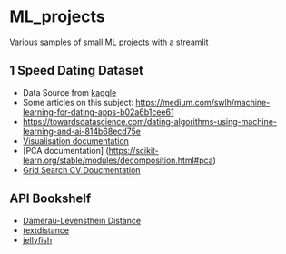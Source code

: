 # ML_projects
Various samples of small ML projects with a streamlit

## 1 Speed Dating Dataset
- Data Source from [kaggle](https://www.kaggle.com/datasets/ulrikthygepedersen/speed-dating)
- Some articles on this subject: https://medium.com/swlh/machine-learning-for-dating-apps-b02a6b1cee61
- https://towardsdatascience.com/dating-algorithms-using-machine-learning-and-ai-814b68ecd75e
- [Visualisation documentation](https://seaborn.pydata.org/examples)
- [PCA documentation] (https://scikit-learn.org/stable/modules/decomposition.html#pca)
- [Grid Search CV Doucmentation](https://scikit-learn.org/stable/modules/grid_search.html)

## API Bookshelf

- [Damerau-Levensthein Distance](https://medium.com/@evertongomede/the-damerau-levenshtein-distance-a-powerful-measure-for-string-similarity-22dc4b150f0a)
- [textdistance](https://pypi.org/project/textdistance/)
- [jellyfish](https://github.com/jamesturk/jellyfish)
